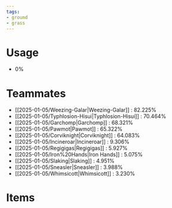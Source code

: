 ```yaml
---
tags:
- ground
- grass
---
```

# Usage
- 0%
# Teammates
- [[2025-01-05/Weezing-Galar|Weezing-Galar]] : 82.225%
- [[2025-01-05/Typhlosion-Hisui|Typhlosion-Hisui]] : 70.464%
- [[2025-01-05/Garchomp|Garchomp]] : 68.321%
- [[2025-01-05/Pawmot|Pawmot]] : 65.322%
- [[2025-01-05/Corviknight|Corviknight]] : 64.083%
- [[2025-01-05/Incineroar|Incineroar]] : 9.306%
- [[2025-01-05/Regigigas|Regigigas]] : 5.927%
- [[2025-01-05/Iron%20Hands|Iron Hands]] : 5.075%
- [[2025-01-05/Slaking|Slaking]] : 4.951%
- [[2025-01-05/Sneasler|Sneasler]] : 3.988%
- [[2025-01-05/Whimsicott|Whimsicott]] : 3.230%
# Items
